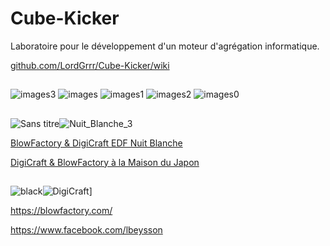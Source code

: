 # Cube-Kicker
Laboratoire pour le développement d'un moteur d'agrégation informatique.

[github.com/LordGrrr/Cube-Kicker/wiki](https://github.com/LordGrrr/Cube-Kicker/wiki)
##
![images3](https://github.com/LordGrrr/Cube-Kicker/assets/134517577/52c06e32-0078-41ce-aeee-d95c682c6eff)
![images](https://github.com/LordGrrr/Cube-Kicker/assets/134517577/23819ca3-0797-4d66-8a1f-36e8628cd129)
![images1](https://github.com/LordGrrr/Cube-Kicker/assets/134517577/b6dc24d4-4935-4d15-a142-7ec66ab7e97d)
![images2](https://github.com/LordGrrr/Cube-Kicker/assets/134517577/efff1ad5-5e52-46d1-8da7-8341918bbeb4)
![images0](https://github.com/LordGrrr/Cube-Kicker/assets/134517577/bfae86f6-bf2b-47c8-aeb6-2155eab43e17)
##
![Sans titre](https://github.com/LordGrrr/Cube-Kicker/assets/134517577/04b02438-b612-4b62-95e5-9c222d37c0ee)![Nuit_Blanche_3](https://github.com/LordGrrr/Cube-Kicker/assets/134517577/e50e28d3-207a-4fd2-b51d-0c0d48cfedcb)

[BlowFactory & DigiCraft EDF Nuit Blanche](https://blowfactory.com/project/nuit-blanche/)

[DigiCraft & BlowFactory à la Maison du Japon](https://www.facebook.com/plugins/post.phphref=https%3A%2F%2Fwww.facebook.com%2Flbeysson%2Fposts%2F1955202478143697&show_text=true")
##
![black](https://github.com/LordGrrr/Cube-Kicker/assets/134517577/b6674a52-f72b-4b0c-a742-c9384e0664a8)![DigiCraft](https://github.com/LordGrrr/Cube-Kicker/assets/134517577/b19e7136-1466-45af-a2ec-706c7f97d94b)]

https://blowfactory.com/

https://www.facebook.com/lbeysson
##







